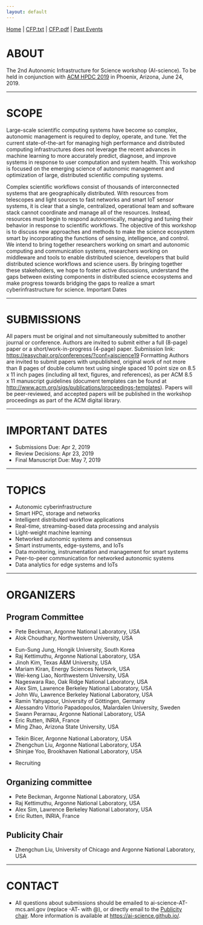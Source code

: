 ```yaml
---
layout: default
---
```

[Home](index.html) | <a href="doc/CFP-ai-science-2019.txt" target="_blank">CFP.txt</a> | <a href="doc/CFP-ai-science-2019.pdf" target="_blank">CFP.pdf</a> | [Past Events](past.html)

# ABOUT
The 2nd Autonomic Infrastructure for Science workshop (AI-science). To be held in conjunction with [ACM HPDC 2019](http://hpdc.org/2019/) in Phoenix, Arizona, June 24, 2019.

---
# SCOPE
Large-scale scientific computing systems have become so complex, autonomic management is required to deploy, operate, and tune. Yet the current state-of-the-art for managing high performance and distributed computing infrastructures does not leverage the recent advances in machine learning to more accurately predict, diagnose, and improve systems in response to user computation and system health. This workshop is focused on the emerging science of autonomic management and optimization of large, distributed scientific computing systems. 

Complex scientific workflows consist of thousands of interconnected systems that are geographically distributed. With resources from telescopes and light sources to fast networks and smart IoT sensor systems, it is clear that a single, centralized, operational team and software stack cannot coordinate and manage all of the resources. Instead, resources must begin to respond autonomically, managing and tuning their behavior in response to scientific workflows. The objective of this workshop is to discuss new approaches and methods to make the science ecosystem smart by incorporating the functions of sensing, intelligence, and control. We intend to bring together researchers working on smart and autonomic computing and communication systems, researchers working on middleware and tools to enable distributed science, developers that build distributed science workflows and science users. By bringing together these stakeholders, we hope to foster active discussions, understand the gaps between existing components in distributed science ecosystems and make progress towards bridging the gaps to realize a smart cyberinfrastructure for science.
Important Dates

---
# SUBMISSIONS
All papers must be original and not simultaneously submitted to another journal or conference. Authors are invited to submit either a full (8-page) paper or a short/work-in-progress (4-page) paper. Submission link: https://easychair.org/conferences/?conf=aiscience19
Formatting
Authors are invited to submit papers with unpublished, original work of not more than 8 pages of double column text using single spaced 10 point size on 8.5 x 11 inch pages (including all text, figures, and references), as per ACM 8.5 x 11 manuscript guidelines (document templates can be found at http://www.acm.org/sigs/publications/proceedings-templates). Papers will be peer-reviewed, and accepted papers will be published in the workshop proceedings as part of the ACM digital library.

---
# IMPORTANT DATES
* Submissions Due: Apr 2, 2019
* Review Decisions: Apr 23, 2019
* Final Manuscript Due: May 7, 2019

---
# TOPICS
* Autonomic cyberinfrastructure
* Smart HPC, storage and networks
* Intelligent distributed workflow applications
* Real-time, streaming-based data processing and analysis
* Light-weight machine learning
* Networked autonomic systems and consensus
* Smart instruments, edge-systems, and IoTs
* Data monitoring, instrumentation and management for smart systems
* Peer-to-peer communication for networked autonomic systems
* Data analytics for edge systems and IoTs

---
# ORGANIZERS
## Program Committee
* Pete Beckman, Argonne National Laboratory, USA
* Alok Choudhary, Northwestern University, USA 
<!-- * Dipak Ghosal, University of California, Davis, USA -->
<!-- * Hai Jin, Huazhong University of Science and Technology, China -->
* Eun-Sung Jung, Hongik University, South Korea
* Raj Kettimuthu, Argonne National Laboratory, USA
* Jinoh Kim, Texas A&M University, USA
* Mariam Kiran, Energy Sciences Network, USA
* Wei-keng Liao, Northwestern University, USA
* Nageswara Rao, Oak Ridge National Laboratory, USA
* Alex Sim, Lawrence Berkeley National Laboratory, USA
* John Wu, Lawrence Berkeley National Laboratory, USA
* Ramin Yahyapour, University of Göttingen, Germany
* Alessandro Vittorio Papadopoulos, Malardalen University, Sweden
* Swann Perarnau, Argonne National Laboratory, USA 
* Eric Rutten, INRIA, France
* Ming Zhao, Arizona State University, USA
<!-- * Erik Elmroth, Umeå University, Sweden -->
* Tekin Bicer, Argonne National Laboratory, USA
* Zhengchun Liu, Argonne National Laboratory, USA
* Shinjae Yoo, Brookhaven National Laboratory, USA
<!-- * Frank Alexander, Brookhaven National Laboratory, USA -->
* Recruiting 

## Organizing committee
* Pete Beckman, Argonne National Laboratory, USA
* Raj Kettimuthu, Argonne National Laboratory, USA
* Alex Sim, Lawrence Berkeley National Laboratory, USA
* Eric Rutten, INRIA, France

## Publicity Chair
* Zhengchun Liu, University of Chicago and Argonne National Laboratory, USA

---
# CONTACT
* All questions about submissions should be emailed to ai-science-AT-mcs.anl.gov (replace -AT- with @), or directly email to the [Publicity chair](https://lzhengchun.github.io/). More information is available at https://ai-science.github.io/.


